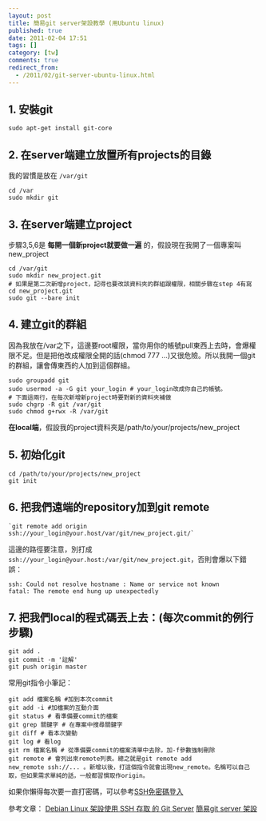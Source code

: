 ```yaml
---
layout: post
title: 簡易git server架設教學 (用Ubuntu linux)
published: true
date: 2011-02-04 17:51
tags: []
category: [tw]
comments: true
redirect_from:
  - /2011/02/git-server-ubuntu-linux.html
---
```


## 1. 安裝git
	sudo apt-get install git-core

## 2. 在server端建立放置所有projects的目錄
我的習慣是放在 `/var/git`

	cd /var
	sudo mkdir git


## 3. 在server端建立project
步驟3,5,6是 **每開一個新project就要做一遍** 的，假設現在我開了一個專案叫new_project

	cd /var/git
	sudo mkdir new_project.git
	# 如果是第二次新增project，記得也要改該資料夾的群組跟權限，相關步驟在step 4有寫
	cd new_project.git
	sudo git --bare init


## 4. 建立git的群組
因為我放在/var之下，這邊要root權限，當你用你的帳號pull東西上去時，會爆權限不足。但是把他改成權限全開的話(chmod 777 ...)又很危險。所以我開一個git的群組，讓會傳東西的人加到這個群組。

	sudo groupadd git
	sudo usermod -a -G git your_login # your_login改成你自己的帳號。
	# 下面這兩行，在每次新增新project時要對新的資料夾補做
	sudo chgrp -R git /var/git
	sudo chmod g+rwx -R /var/git


**在local端**，假設我的project資料夾是/path/to/your/projects/new_project

## 5. 初始化git
	cd /path/to/your/projects/new_project
	git init

## 6. 把我們遠端的repository加到git remote
	`git remote add origin ssh://your_login@your.host/var/git/new_project.git/`

這邊的路徑要注意，別打成 `ssh://your_login@your.host:/var/git/new_project.git`，否則會爆以下錯誤：

	ssh: Could not resolve hostname : Name or service not known
	fatal: The remote end hung up unexpectedly


## 7. 把我們local的程式碼丟上去：(每次commit的例行步驟)
	git add .
	git commit -m '註解'
	git push origin master

常用git指令小筆記：

	git add 檔案名稱 #加到本次commit
	git add -i #加檔案的互動介面
	git status # 看準備要commit的檔案
	git grep 關鍵字 # 在專案中搜尋關鍵字
	git diff # 看本次變動
	git log # 看log
	git rm 檔案名稱 # 從準備要commit的檔案清單中去除，加-f參數強制刪除
	git remote # 會列出來remote列表。總之就是git remote add new_remote ssh://... 。新增以後，打這個指令就會出現new_remote。名稱可以自己取，但如果需求單純的話，一般都習慣取作origin。



如果你懶得每次要一直打密碼，可以參考[SSH免密碼登入][1]

參考文章：
[Debian Linux 架設使用 SSH 存取 的 Git Server][2]
[簡易git server 架設][3]

[1]: http://josephjiang.com/article/understand-ssh-key/
[2]: http://plog.longwin.com.tw/my_note-unix/2009/05/08/build-git-env-over-ssh-2009
[3]: http://rj-king.blogspot.com/2010/03/git-server.html
